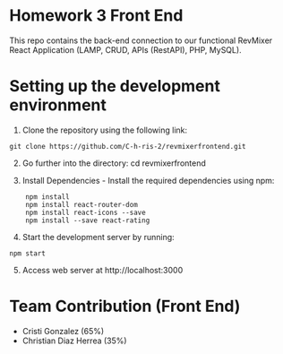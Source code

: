 # Homework 3 Front End
This repo contains the back-end connection to our functional RevMixer React Application (LAMP, CRUD, APIs (RestAPI), PHP, MySQL).

# Setting up the development environment

1) Clone the repository using the following link:
```
git clone https://github.com/C-h-ris-2/revmixerfrontend.git
```
2) Go further into the directory: cd revmixerfrontend

3) Install Dependencies - Install the required dependencies using npm:
```
    npm install
    npm install react-router-dom
    npm install react-icons --save
    npm install --save react-rating 
```
4) Start the development server by running: 
```
npm start
```
5) Access web server at http://localhost:3000


# Team Contribution (Front End)

- Cristi Gonzalez (65%)
- Christian Diaz Herrea (35%)
